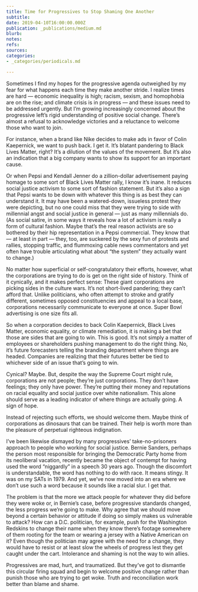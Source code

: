 ```yaml
---
title: Time for Progressives to Stop Shaming One Another
subtitle: 
date: 2019-04-10T16:00:00.000Z
publication: _publications/medium.md
blurb: 
notes: 
refs: 
sources: 
categories:
- _categories/periodicals.md

---
```

Sometimes I find my hopes for the progressive agenda outweighed by my fear for what happens each time they make another stride. I realize times are hard — economic inequality is high; racism, sexism, and homophobia are on the rise; and climate crisis is in progress — and these issues need to be addressed urgently. But I’m growing increasingly concerned about the progressive left’s rigid understanding of positive social change. There’s almost a refusal to acknowledge victories and a reluctance to welcome those who want to join.

For instance, when a brand like Nike decides to make ads in favor of Colin Kaepernick, we want to push back. I get it. It’s blatant pandering to Black Lives Matter, right? It’s a dilution of the values of the movement. But it’s also an indication that a big company wants to show its support for an important cause.

Or when Pepsi and Kendall Jenner do a zillion-dollar advertisement paying homage to some sort of Black Lives Matter rally, I know it’s inane. It reduces social justice activism to some sort of fashion statement. But it’s also a sign that Pepsi wants to be down with whatever this thing is as best they can understand it. It may have been a watered-down, issueless protest they were depicting, but no one could miss that they were trying to side with millennial angst and social justice in general — just as many millennials do. (As social satire, in some ways it reveals how a lot of activism is really a form of cultural fashion. Maybe that’s the real reason activists are so bothered by their hip representation in a Pepsi commercial. They know that — at least in part — they, too, are suckered by the sexy fun of protests and rallies, stopping traffic, and flummoxing cable news commentators and yet often have trouble articulating what about “the system” they actually want to change.)

No matter how superficial or self-congratulatory their efforts, however, what the corporations are trying to do is get on the right side of history. Think of it cynically, and it makes perfect sense: These giant corporations are picking sides in the culture wars. It’s not short-lived pandering; they can’t afford that. Unlike politicians, who often attempt to stroke and gratify different, sometimes opposed constituencies and appeal to a local base, corporations necessarily communicate to everyone at once. Super Bowl advertising is one size fits all.

So when a corporation decides to back Colin Kaepernick, Black Lives Matter, economic equality, or climate remediation, it is making a bet that those are sides that are going to win. This is good. It’s not simply a matter of employees or shareholders pushing management to do the right thing. No, it’s future forecasters telling the branding department where things are headed. Companies are realizing that their futures better be tied to whichever side of an issue that’s going to win.

Cynical? Maybe. But, despite the way the Supreme Court might rule, corporations are not people; they’re just corporations. They don’t have feelings; they only have power. They’re putting their money and reputations on racial equality and social justice over white nationalism. This alone should serve as a leading indicator of where things are actually going. A sign of hope.

Instead of rejecting such efforts, we should welcome them. Maybe think of corporations as dinosaurs that can be trained. Their help is worth more than the pleasure of perpetual righteous indignation.

I’ve been likewise dismayed by many progressives’ take-no-prisoners approach to people who working for social justice. Bernie Sanders, perhaps the person most responsible for bringing the Democratic Party home from its neoliberal vacation, recently became the object of contempt for having used the word “niggardly” in a speech 30 years ago. Though the discomfort is understandable, the word has nothing to do with race. It means stingy. It was on my SATs in 1979. And yet, we’ve now moved into an era where we don’t use such a word because it sounds like a racial slur. I get that.

The problem is that the more we attack people for whatever they did before they were woke or, in Bernie’s case, before progressive standards changed, the less progress we’re going to make. Why agree that we should move beyond a certain behavior or attitude if doing so simply makes us vulnerable to attack? How can a D.C. politician, for example, push for the Washington Redskins to change their name when they know there’s footage somewhere of them rooting for the team or wearing a jersey with a Native American on it? Even though the politician may agree with the need for a change, they would have to resist or at least slow the wheels of progress lest they get caught under the cart. Intolerance and shaming is not the way to win allies.

Progressives are mad, hurt, and traumatized. But they’ve got to dismantle this circular firing squad and begin to welcome positive change rather than punish those who are trying to get woke. Truth and reconciliation work better than blame and shame.